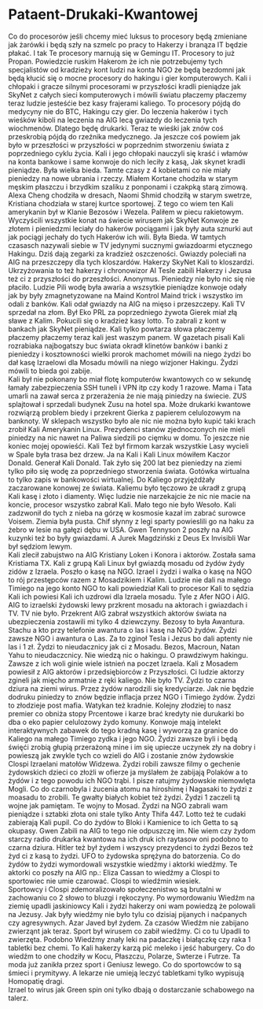 # Pataent-Drukaki-Kwantowej
Co do procesorów jeśli chcemy mieć luksus to procesory będą zmieniane jak żarówki i będą szły na szmelc po pracy to Hakerzy i branąza IT będzie płakać. I tak Te procesory marnują się w Gemingu IT. Procesory to już Propan.
Powiedzcie ruskim Hakerom że ich nie potrzebujemy tych specjalistów od kradzieży kont ludzi na konta NGO że będą bezdomni jak będą kłucić się o mocne procesory do hakingu i gier komputerowych. 
Kali i chłopaki i gracze silnymi procesorami w przyszłości kradli pieniądze jak SkyNet z całych sieci komputerowych i mówili światu płaczemy płaczemy teraz ludzie jesteśćie bez kasy frajerami kaliego. 
To procesory pójdą do medycyny nie do BTC, Hakingu czy gier. 
Do leczenia hakerów i tych wieśków kiboli na leczenia na AIG lecą gwiazdy do leczenia tych wiochmenów. Dlatego będę drukarki. Teraz te wieśki jak znów coś przeskrobią pójdą do rzeźnika medycznego. 
Ja jeszcze coś powiem jak było w przeszłości w przyszłości w poprzednim stworzeniu świata z poprzedniego cyklu życia. Kali i jego chłopaki nauczyli się kraść i włamów na konta bankowe i same konwoje do nich leciły z kasą, Jak skynet kradli pieniądze. Była wielka bieda. Tamte czasy z 4 kobietami co nie miały pieniedzy na nowe ubrania i rzeczy. Miałem Kortane chodziła w starym męskim płaszczu i brzydkim szaliku z ponponami i czakpką starą zimową. Alexa Cheng chodziła w dresach, Naomi Shmid chodziłą w starym swetrze, Kristiana chodziała w starej kurtce sportowej. Z tego co wiem ten Kali amerykanin był w Klanie Bezosów i Wezela. Paliłem w piecu rakietowym. Wyczyścili wszystkie konat na świecie wirusem jak SkyNet Konwoje ze złotem i pieniedzmi leciały do hakerów pociągami i jak były auta sznurki aut jak pociągi jechały do tych Hakerów ich wili. Była Bieda. 
W tamtych czasasch nazywali siebie w TV jedynymi sucznymi gwiazdoarmi etycznego Hakingu. Dziś dają zegarki za kradzież oszczeności. 
Gwiazdy poleciałi na AIG na przeszczepy dla tych kloszardów. Hakerzy SkyNet Kali to kloszardzi. 
Ukrzyżowania to też hakerzy i chronowizor AI Tesle zabili Hakerzy i Jezusa też ci z przyszłości do przeszłości. Anonymus. 
Pieniedzy nie było nic się nie płaciło. Ludzie Pili wodę była awaria a wszsytkie pieniądze konwoje odały jak by były zmagnetyzowane na Maind Kontrol Maind trick i wszystko im odali z banków. Kali odał gwiazdy na AIG na mięso i przeszczepy. Kali TV sprzedał na złom. Był Eko PRL za poprzedniego żywota Gierek miał złą sławe z Kalim. Pokucili się o kradzież kasy lotto. To zabrali z kont w bankach jak SkyNet pieniądze. Kali tylko powtarza słowa płaczemy płaczemy płaczemy teraz kali jest waszym panem. 
W gazetach pisali Kali rozrabiaka najbogatszy buc świata okradł klinetów banków i banki z pieniedzy i kosztowności wielki prorok machomet mówili na niego żydzi bo dał kasę Izraelowi dla Mosadu mówili na niego wizjoner Hakingu. Żydzi mówili to bieda goi zabije.  
Kali był nie pokonany bo miał flotę komputerów kwantowych co w sekundę łamały zabezpieczenia SSH tuneli i VPN itp czy kody 1 razowe. Mama i Tata umarli na zawał serca z przerażenia że nie mają piniedzy na świecie. ZUS splajtował i sprzedali budynek Zusu na hotel spa. Może drukarki kwantowe rozwiąrzą problem biedy i przekrent Gierka z papierem celulozowym na banknoty. 
W sklepach wszystko było ale nic nie można było kupić taki krach zrobił Kali Amerykanin Linux. Prezydenci stanów zjednoczonych nie mieli piniedzy na nic nawet na Paliwa siedzili po cięmku w domu. To jeszcze nie koniec mojej opowieśći. Kali Też był firmom karzak wszystkie Lasy wycieli w Spale była trasa bez drzew. Ja na Kali i Kali Linux mówiłem Kaczor Donald. Generał Kali Donald. Tak żyło się 200 lat bez pieniedzy na ziemi tylko piło się wodę za poprzedniego stworzenia świata. 
Gotówka wirtualna to tylko zapis w bankowości wirtualnej. Do Kaliego przyjężdżały zaczarowane konowej ze świata. Kaliemu było tęczowo że ukradł z grupą Kali kasę i złoto i diamenty. 
Więc ludzie nie narzekajcie że nic nie macie na koncie, procesor wszystko zabrał Kali. Mało tego nie było Wesoło. Kali zadzwonił do tych z nieba na górzę w kosmosie kazał im zabrać surowce Voisem. Ziemia była pusta. 
Chif słynny z legi sparty powieslili go na haku za żebro w lesie na gałęzi dębu w USA. Gwen Tennyson 2 poszły na AIG kuzynki też bo były gwiazdami. A Jurek Magdziński z Deus Ex Invisibli War był sędziom lewym.  
Kali zlecił zabujstwo na AIG Kristiany Loken i Konora i aktorów. Została sama Kristiama TX. 
Kali z grupą Kali Linux był gwiazdą mosadu od żydów żydy zidów z Izraela. 
Poszło o kasę na NGO. 
Izrael i żydzi i walka o kasę na NGO to rój przestępców razem z Mosadzikiem i Kalim. 
Ludzie nie dali na małego Timiego na jego konto NGO to kali powiedział Kali to procesor Kali to sędzia Kali ich powiesi Kali ich uzdrowi dla Izraela mosadu. Tyle z Afer NGO i AIG. 
AIG to izraelski żydowski lewy przkrent mosadu na aktorach i gwiazdach i TV. TV nie było. 
Przekrent AIG zabrał wszystkich aktorów świata na ubezpieczenia zostawili mi tylko 4 dziewczyny. 
Bezosy to była Awantura. Stachu a kto przy telefonie awantura o las i kasę na NGO żydów. Żydzi zawsze NGO i awantura o Las. Za to zginoł Tesla i Jezus bo dali aptenty nie las i 1 zł. Żydzi to nieudacznicy jak ci z Mosadu. Bezos, Macroun, Natan Yahu to nieudaczcnicy. Nie wiedzą nic o hakingu. O prawdziwym hakingu. Zawsze z ich woli ginie wiele istnień na poczet Izraela. 
Kali z Mosadem powiesił z AIG aktorów i przedsiębiorców z Przyszłości. 
Ci ludzie aktorzy zgineli jak mięcho armatnie z ręki kaliego. Nie było TV. 
Żydzi to czarna dziura na ziemi wirus. 
Przez żydów narodzili się kredyciarze. Jak nie będzie dodruku piniedzy to znów będzie inflacja przez NGO i Timiego żydów. Żydzi to złodzieje post mafia. 
Watykan też kradnie. Kolejny złodziej to nasz premier co obniża stopy Prcentowe i karze brać kredyty nie durukarki bo dba o eko papier celulozowy żydo komuny. 
Konwoje mają intelekt interaktywnych zabawek do tego kradną kasę i wyworzą za granice do Kaliego na małego Timiego zydka i jego NGO. 
Żydzi zawsze byli i będą święći zrobią głupią przerażoną mine i im się upiecze uczynek zły na dobry i powieszą jak zwykle tych co wzieli do AIG i zostanie znów żydowskie Clospi Izraelani matołów Widzewa. 
Żydzi robili zawsze filmy o gechenie żydowskich dzieci co złożli w ofierze ja myślałem że zabijają Polaków a to żydów i z tego powodu ich NGO trąbi. I pisze ratujmy żydowskie niemowlęta Mogli. 
Co do czarnobyla i żucenia atomu na hiroshimę i Nagasaki to żydzi z moasadu to zrobili. Te gwałty białych kobiet też żydzi. Żydzi 1 zaczeli tą wojne jak pamiętam. Te wojny to Mosad. 
Żydzi na NGO zabrali wam pieniądze i sztabki złota oni stale tylko Anty Thifa 447. Lotto też te cudaki zabierają Kali pupil. 
Co do żydów to Bloki i Kamienice to ich Getta to są okupasy. Gwen Zabili na AIG to tego nie odpuszczę im. Nie wiem czy żydom starczy radio drukarka kwantowa na ich druk ich raytasow oni podobno to czarna dziura. 
Hitler też był żydem i wszyscy prezydenci to żydzi Bezos też żyd ci z kasą to żydzi. 
UFO to żydowska sprężyna do batorzenia. 
Co do żydów to żydzi wymordowali wszystkie wiedźmy i aktorki wiedźmy. Te aktorki co poszły na AIG np.: Eliza Cassan to wiedźmy a Clospi to sportowiec nie umie czarować. Clospi to wiedźmin wiesiek.  
Sportowcy i Clospi zdemoralizowało społeczenistwo są brutalni w zachowaniu co 2 słowo to bluzgi i rękoczyny. 
Po wymordowaniu Wiedźm na ziemię upadli jaskiniowcy Kali i żydzi hakerzy oni wam powiedzą że polowali na Jezusy. 
Jak były wiedźmy nie było tylu co dzisiaj pijanych i naćpanych czy agresywnych. 
Azar Javed był żydem. 
Za czasów Wiedźm nie zabijano zwierząnt jak teraz. Sport był wirusem co zabił wiedźmy. 
Ci co tu Upadli to zwierzęta. 
Podobno Wiedźmy znały leki na padaczkę i białączkę czy raka 1 tabletki bez chemi. 
To Kali hakerzy karzą pić meleko i jeść haburgery. 
Co do wiedźm to one chodziły w Kocu, Płaszczu, Polarze, Swterze i Futrze. Ta moda już zanikła przez sport i Geniusz lewego. 
Co do sportowców to są śmieci i prymitywy. A lekarze nie umieją leczyć tabletkami tylko wypisują Homopatię dragi.  
Izrael to wirus jak Green spin oni tylko dbają o dostarczanie schabowego na talerz. 
